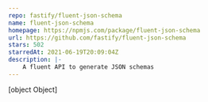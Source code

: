 ```yaml
---
repo: fastify/fluent-json-schema
name: fluent-json-schema
homepage: https://npmjs.com/package/fluent-json-schema
url: https://github.com/fastify/fluent-json-schema
stars: 502
starredAt: 2021-06-19T20:09:04Z
description: |-
    A fluent API to generate JSON schemas
---
```


[object Object]
